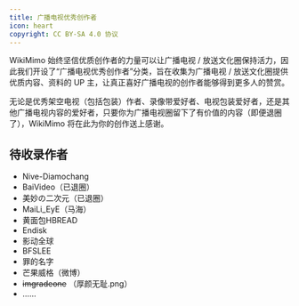 ```yaml
---
title: 广播电视优秀创作者
icon: heart
copyright: CC BY-SA 4.0 协议
---
```


WikiMimo 始终坚信优质创作者的力量可以让广播电视 / 放送文化圈保持活力，因此我们开设了“广播电视优秀创作者”分类，旨在收集为广播电视 / 放送文化圈提供优质内容、资料的 UP 主，让真正喜好广播电视的创作者能够得到更多人的赞赏。

无论是优秀架空电视（包括包装）作者、录像带爱好者、电视包装爱好者，还是其他广播电视内容的爱好者，只要你为广播电视圈留下了有价值的内容（即便退圈了），WikiMimo 将在此为你的创作送上感谢。

## 待收录作者

- Nive-Diamochang
- BaiVideo（已退圈）
- 美妙の二次元（已退圈）
- MaiLi_EyE（马海）
- 黄面包HBREAD
- Endisk
- 影动全球
- BFSLEE
- 罪的名字
- 芒果威格（微博）
- ~~imgradeone~~ （厚颜无耻.png）
- ……

